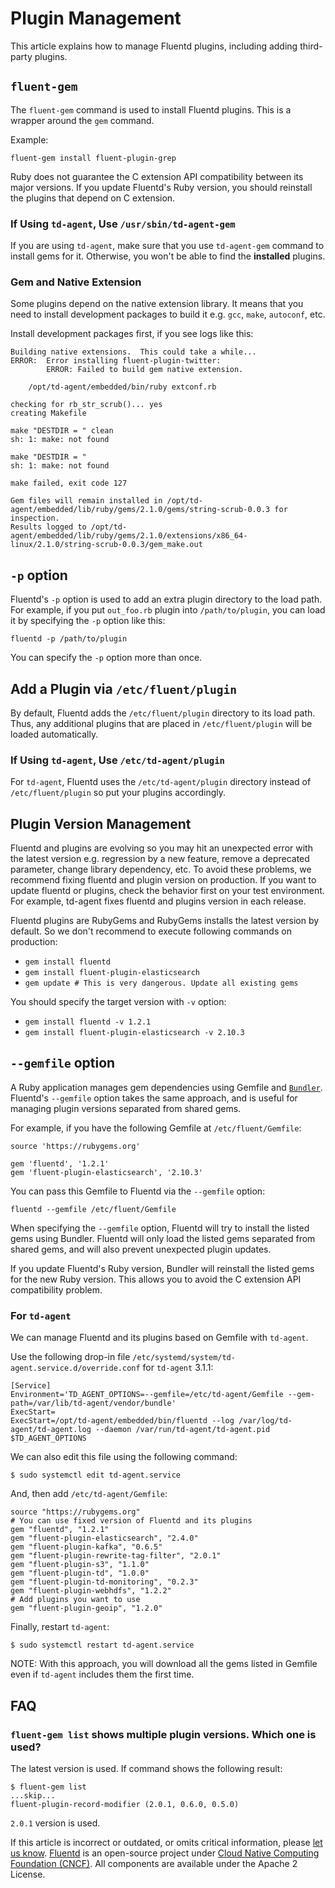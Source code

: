 # Plugin Management

This article explains how to manage Fluentd plugins, including adding third-party plugins.

## `fluent-gem`

The `fluent-gem` command is used to install Fluentd plugins. This is a wrapper around the `gem` command.

Example:

```text
fluent-gem install fluent-plugin-grep
```

Ruby does not guarantee the C extension API compatibility between its major versions. If you update Fluentd's Ruby version, you should reinstall the plugins that depend on C extension.

### If Using `td-agent`, Use `/usr/sbin/td-agent-gem`

If you are using `td-agent`, make sure that you use `td-agent-gem` command to install gems for it. Otherwise, you won't be able to find the **installed** plugins.

### Gem and Native Extension

Some plugins depend on the native extension library. It means that you need to install development packages to build it e.g. `gcc`, `make`, `autoconf`, etc.

Install development packages first, if you see logs like this:

```text
Building native extensions.  This could take a while...
ERROR:  Error installing fluent-plugin-twitter:
        ERROR: Failed to build gem native extension.

    /opt/td-agent/embedded/bin/ruby extconf.rb

checking for rb_str_scrub()... yes
creating Makefile

make "DESTDIR = " clean
sh: 1: make: not found

make "DESTDIR = "
sh: 1: make: not found

make failed, exit code 127

Gem files will remain installed in /opt/td-agent/embedded/lib/ruby/gems/2.1.0/gems/string-scrub-0.0.3 for inspection.
Results logged to /opt/td-agent/embedded/lib/ruby/gems/2.1.0/extensions/x86_64-linux/2.1.0/string-scrub-0.0.3/gem_make.out
```

## `-p` option

Fluentd's `-p` option is used to add an extra plugin directory to the load path. For example, if you put `out_foo.rb` plugin into `/path/to/plugin`, you can load it by specifying the `-p` option like this:

```text
fluentd -p /path/to/plugin
```

You can specify the `-p` option more than once.

## Add a Plugin via `/etc/fluent/plugin`

By default, Fluentd adds the `/etc/fluent/plugin` directory to its load path. Thus, any additional plugins that are placed in `/etc/fluent/plugin` will be loaded automatically.

### If Using `td-agent`, Use `/etc/td-agent/plugin`

For `td-agent`, Fluentd uses the `/etc/td-agent/plugin` directory instead of `/etc/fluent/plugin` so put your plugins accordingly.

## Plugin Version Management

Fluentd and plugins are evolving so you may hit an unexpected error with the latest version e.g. regression by a new feature, remove a deprecated parameter, change library dependency, etc. To avoid these problems, we recommend fixing fluentd and plugin version on production. If you want to update fluentd or plugins, check the behavior first on your test environment. For example, td-agent fixes fluentd and plugins version in each release.

Fluentd plugins are RubyGems and RubyGems installs the latest version by default. So we don't recommend to execute following commands on production:

* `gem install fluentd`
* `gem install fluent-plugin-elasticsearch`
* `gem update # This is very dangerous. Update all existing gems`

You should specify the target version with `-v` option:

* `gem install fluentd -v 1.2.1`
* `gem install fluent-plugin-elasticsearch -v 2.10.3`

## `--gemfile` option

A Ruby application manages gem dependencies using Gemfile and [`Bundler`](http://bundler.io/). Fluentd's `--gemfile` option takes the same approach, and is useful for managing plugin versions separated from shared gems.

For example, if you have the following Gemfile at `/etc/fluent/Gemfile`:

```text
source 'https://rubygems.org'

gem 'fluentd', '1.2.1'
gem 'fluent-plugin-elasticsearch', '2.10.3'
```

You can pass this Gemfile to Fluentd via the `--gemfile` option:

```text
fluentd --gemfile /etc/fluent/Gemfile
```

When specifying the `--gemfile` option, Fluentd will try to install the listed gems using Bundler. Fluentd will only load the listed gems separated from shared gems, and will also prevent unexpected plugin updates.

If you update Fluentd's Ruby version, Bundler will reinstall the listed gems for the new Ruby version. This allows you to avoid the C extension API compatibility problem.

### For `td-agent`

We can manage Fluentd and its plugins based on Gemfile with `td-agent`.

Use the following drop-in file `/etc/systemd/system/td-agent.service.d/override.conf` for `td-agent` 3.1.1:

```text
[Service]
Environment='TD_AGENT_OPTIONS=--gemfile=/etc/td-agent/Gemfile --gem-path=/var/lib/td-agent/vendor/bundle'
ExecStart=
ExecStart=/opt/td-agent/embedded/bin/fluentd --log /var/log/td-agent/td-agent.log --daemon /var/run/td-agent/td-agent.pid $TD_AGENT_OPTIONS
```

We can also edit this file using the following command:

```text
$ sudo systemctl edit td-agent.service
```

And, then add `/etc/td-agent/Gemfile`:

```text
source "https://rubygems.org"
# You can use fixed version of Fluentd and its plugins
gem "fluentd", "1.2.1"
gem "fluent-plugin-elasticsearch", "2.4.0"
gem "fluent-plugin-kafka", "0.6.5"
gem "fluent-plugin-rewrite-tag-filter", "2.0.1"
gem "fluent-plugin-s3", "1.1.0"
gem "fluent-plugin-td", "1.0.0"
gem "fluent-plugin-td-monitoring", "0.2.3"
gem "fluent-plugin-webhdfs", "1.2.2"
# Add plugins you want to use
gem "fluent-plugin-geoip", "1.2.0"
```

Finally, restart `td-agent`:

```text
$ sudo systemctl restart td-agent.service
```

NOTE: With this approach, you will download all the gems listed in Gemfile even if `td-agent` includes them the first time.

## FAQ

### `fluent-gem list` shows multiple plugin versions. Which one is used?

The latest version is used. If command shows the following result:

```text
$ fluent-gem list
...skip...
fluent-plugin-record-modifier (2.0.1, 0.6.0, 0.5.0)
```

`2.0.1` version is used.

If this article is incorrect or outdated, or omits critical information, please [let us know](https://github.com/fluent/fluentd-docs-gitbook/issues?state=open). [Fluentd](http://www.fluentd.org/) is an open-source project under [Cloud Native Computing Foundation \(CNCF\)](https://cncf.io/). All components are available under the Apache 2 License.

